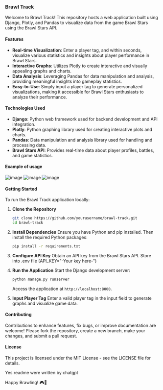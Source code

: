 ### Brawl Track

Welcome to Brawl Track! This repository hosts a web application built using Django, Plotly, and Pandas to visualize data from the game Brawl Stars using the Brawl Stars API.

#### Features
- **Real-time Visualization**: Enter a player tag, and within seconds, visualize various statistics and insights about player performance in Brawl Stars.
- **Interactive Graphs**: Utilizes Plotly to create interactive and visually appealing graphs and charts.
- **Data Analysis**: Leveraging Pandas for data manipulation and analysis, providing meaningful insights into gameplay statistics.
- **Easy-to-Use**: Simply input a player tag to generate personalized visualizations, making it accessible for Brawl Stars enthusiasts to analyze their performance.

#### Technologies Used
- **Django**: Python web framework used for backend development and API integration.
- **Plotly**: Python graphing library used for creating interactive plots and charts.
- **Pandas**: Data manipulation and analysis library used for handling and processing data.
- **Brawl Stars API**: Provides real-time data about player profiles, battles, and game statistics.
#### Example of usage
![image](https://github.com/jkfmCZ/Brawl-Stars-tracker/assets/88970329/7addae74-fcae-4bee-ae85-f20c6dc7cd25)
![image](https://github.com/jkfmCZ/Brawl-Stars-tracker/assets/88970329/b0468f24-6f6b-41bb-8ff0-d5f2c8704d05)
![image](https://github.com/jkfmCZ/Brawl-Stars-tracker/assets/88970329/299e7e1f-d00b-46aa-9b25-e601fa7e3696)




#### Getting Started
To run the Brawl Track application locally:


1. **Clone the Repository**
   ```bash
   git clone https://github.com/yourusername/brawl-track.git
   cd brawl-track
   ```

2. **Install Dependencies**
   Ensure you have Python and pip installed. Then install the required Python packages:
   ```bash
   pip install -r requirements.txt
   ```

3. **Configure API Key**
   Obtain an API key from the Brawl Stars API. Store into .env file (API_KEY="-Your key here-")

4. **Run the Application**
   Start the Django development server:
   ```bash
   python manage.py runserver
   ```
   Access the application at `http://localhost:8000`.

5. **Input Player Tag**
   Enter a valid player tag in the input field to generate graphs and visualize game data.

#### Contributing
Contributions to enhance features, fix bugs, or improve documentation are welcome! Please fork the repository, create a new branch, make your changes, and submit a pull request.

#### License
This project is licensed under the MIT License - see the LICENSE file for details.

Yes readme were written by chatgpt

Happy Brawling! 🎮🌟
